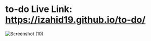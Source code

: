 # to-do Live Link: https://izahid19.github.io/to-do/





![Screenshot (10)](https://user-images.githubusercontent.com/116904523/217356060-b228e790-77f3-47b2-85e5-691df678aa81.png)
